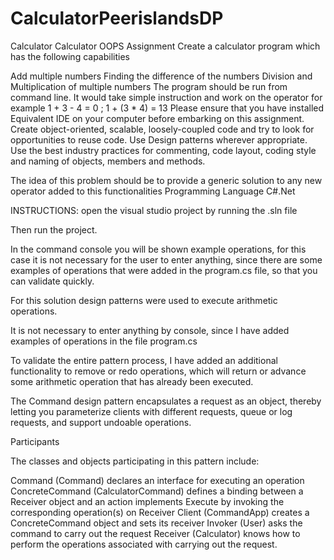 # CalculatorPeerislandsDP
Calculator
Calculator OOPS Assignment Create a calculator program which has the following capabilities

Add multiple numbers Finding the difference of the numbers Division and Multiplication of multiple numbers The program should be run from command line. It would take simple instruction and work on the operator for example 1 + 3 - 4 = 0 ; 1 + (3 * 4) = 13 Please ensure that you have installed Equivalent IDE on your computer before embarking on this assignment. Create object-oriented, scalable, loosely-coupled code and try to look for opportunities to reuse code. Use Design patterns wherever appropriate. Use the best industry practices for commenting, code layout, coding style and naming of objects, members and methods.

The idea of this problem should be to provide a generic solution to any new operator added to this functionalities Programming Language C#.Net

INSTRUCTIONS: open the visual studio project by running the .sln file

Then run the project.

In the command console you will be shown example operations, for this case it is not necessary for the user to enter anything, since there are some examples of operations that were added in the program.cs file, so that you can validate quickly.

For this solution design patterns were used to execute arithmetic operations.

It is not necessary to enter anything by console, since I have added examples of operations in the file program.cs

To validate the entire pattern process, I have added an additional functionality to remove or redo operations, which will return or advance some arithmetic operation that has already been executed.

The Command design pattern encapsulates a request as an object, thereby letting you parameterize clients with different requests, queue or log requests, and support undoable operations.

Participants

The classes and objects participating in this pattern include:

Command (Command) declares an interface for executing an operation ConcreteCommand (CalculatorCommand) defines a binding between a Receiver object and an action implements Execute by invoking the corresponding operation(s) on Receiver Client (CommandApp) creates a ConcreteCommand object and sets its receiver Invoker (User) asks the command to carry out the request Receiver (Calculator) knows how to perform the operations associated with carrying out the request.
